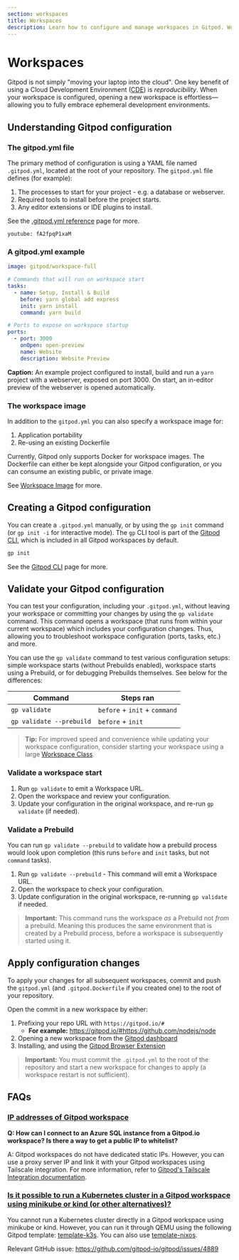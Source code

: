 ```yaml
---
section: workspaces
title: Workspaces
description: Learn how to configure and manage workspaces in Gitpod. Workspaces are ephemeral development environments that are created on demand and can be shared with others to collaborate.
---
```


<script context="module">
  export const prerender = true;
</script>

# Workspaces

Gitpod is not simply "moving your laptop into the cloud". One key benefit of using a Cloud Development Environment ([CDE](/cde)) is _reproducibility_. When your workspace is configured, opening a new workspace is effortless—allowing you to fully embrace ephemeral development environments.

## Understanding Gitpod configuration

### The gitpod.yml file

The primary method of configuration is using a YAML file named `.gitpod.yml`, located at the root of your repository. The `gitpod.yml` file defines (for example):

1. The processes to start for your project - e.g. a database or webserver.
2. Required tools to install before the project starts.
3. Any editor extensions or IDE plugins to install.

See the [.gitpod.yml reference](/docs/references/gitpod-yml) page for more.

`youtube: fA2fpqP1xaM`

### A gitpod.yml example

```yml
image: gitpod/workspace-full

# Commands that will run on workspace start
tasks:
  - name: Setup, Install & Build
    before: yarn global add express
    init: yarn install
    command: yarn build

# Ports to expose on workspace startup
ports:
  - port: 3000
    onOpen: open-preview
    name: Website
    description: Website Preview
```

**Caption:** An example project configured to install, build and run a `yarn` project with a webserver, exposed on port 3000. On start, an in-editor preview of the webserver is opened automatically.

### The workspace image

In addition to the `gitpod.yml` you can also specify a workspace image for:

1. Application portability
2. Re-using an existing Dockerfile

Currently, Gitpod only supports Docker for workspace images. The Dockerfile can either be kept alongside your Gitpod configuration, or you can consume an existing public, or private image.

See [Workspace Image](/docs/configure/workspaces/workspace-image) for more.

## Creating a Gitpod configuration

You can create a `.gitpod.yml` manually, or by using the `gp init` command (or `gp init -i` for interactive mode). The `gp` CLI tool is part of the [Gitpod CLI](/docs/references/gitpod-cli), which is included in all Gitpod workspaces by default.

```sh
gp init
```

See the [Gitpod CLI](/docs/references/gitpod-cli) page for more.

## Validate your Gitpod configuration

You can test your configuration, including your `.gitpod.yml`, without leaving your workspace or committing your changes by using the `gp validate` command. This command opens a workspace (that runs from within your current workspace) which includes your configuration changes. Thus, allowing you to troubleshoot workspace configuration (ports, tasks, etc.) and more.

You can use the `gp validate` command to test various configuration setups: simple workspace starts (without Prebuilds enabled), workspace starts using a Prebuild, or for debugging Prebuilds themselves. See below for the differences:

| Command                  | Steps ran                     |
| ------------------------ | ----------------------------- |
| `gp validate`            | `before` + `init` + `command` |
| `gp validate --prebuild` | `before` + `init`             |

<!-- | `gp validate --from="prebuild"` | `before` + `command`          | -->

> **Tip:** For improved speed and convenience while updating your workspace configuration, consider starting your workspace using a large [Workspace Class](/docs/configure/workspaces/workspace-classes).

### Validate a workspace start

1. Run `gp validate` to emit a Workspace URL.
2. Open the workspace and review your configuration.
3. Update your configuration in the original workspace, and re-run `gp validate` (if needed).

### Validate a Prebuild

You can run `gp validate --prebuild` to validate how a prebuild process would look upon completion (this runs `before` and `init` tasks, but not `command` tasks).

1. Run `gp validate --prebuild` - This command will emit a Workspace URL.
2. Open the workspace to check your configuration.
3. Update configuration in the original workspace, re-running `gp validate` if needed.

> **Important:** This command runs the workspace _as_ a Prebuild not _from_ a prebuild. Meaning this produces the same environment that is created by a Prebuild process, before a workspace is subsequently started using it.

## Apply configuration changes

To apply your changes for all subsequent workspaces, commit and push the `gitpod.yml` (and `.gitpod.Dockerfile` if you created one) to the root of your repository.

Open the commit in a new workspace by either:

1. Prefixing your repo URL with `https://gitpod.io/#`
   - **For example:** https://gitpod.io/#https://github.com/nodejs/node
2. Opening a new workspace from the [Gitpod dashboard](https://gitpod.io/dashboard)
3. Installing, and using the [Gitpod Browser Extension](/docs/configure/user-settings/browser-extension#browser-extension)

> **Important:** You must commit the `.gitpod.yml` to the root of the repository and start a new workspace for changes to apply (a workspace restart is not sufficient).

## FAQs

### [IP addresses of Gitpod workspace](https://discord.com/channels/816244985187008514/1099925986088333424)

**Q: How can I connect to an Azure SQL instance from a Gitpod.io workspace? Is there a way to get a public IP to whitelist?**

A: Gitpod workspaces do not have dedicated static IPs. However, you can use a proxy server IP and link it with your Gitpod workspaces using Tailscale integration. For more information, refer to [Gitpod's Tailscale Integration documentation](https://www.gitpod.io/docs/integrations/tailscale).

### [Is it possible to run a Kubernetes cluster in a Gitpod workspace using minikube or kind (or other alternatives)?](https://discord.com/channels/816244985187008514/1094565343038550016)

You cannot run a Kubernetes cluster directly in a Gitpod workspace using minikube or kind. However, you can run it through QEMU using the following Gitpod template: [template-k3s](https://github.com/gitpod-io/template-k3s). You can also use [template-nixos](https://github.com/gitpod-io/template-nixos).

Relevant GitHub issue: https://github.com/gitpod-io/gitpod/issues/4889
